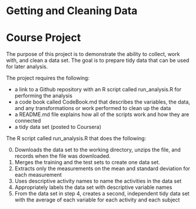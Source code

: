 # Getting and Cleaning Data
# Course Project

The purpose of this project is to demonstrate the ability to collect, work with, and clean a data set. The goal is to prepare tidy data that can be used for later analysis. 

The project requires the following:

* a link to a Github repository with an R script called run_analysis.R for performing the analysis 
* a code book called CodeBook.md that describes the variables, the data, and any transformations or work performed to clean up the data
* a README.md file explains how all of the scripts work and how they are connected  
* a tidy data set (posted to Coursera)

The R script called run_analysis.R that does the following:

0. Downloads the data set to the working directory, unzips the file, and records when the file was downloaded. 
1. Merges the training and the test sets to create one data set.
2. Extracts only the measurements on the mean and standard deviation for each measurement 
3. Uses descriptive activity names to name the activities in the data set
4. Appropriately labels the data set with descriptive variable names 
5. From the data set in step 4, creates a second, independent tidy data set with the average of each variable for each activity and each subject